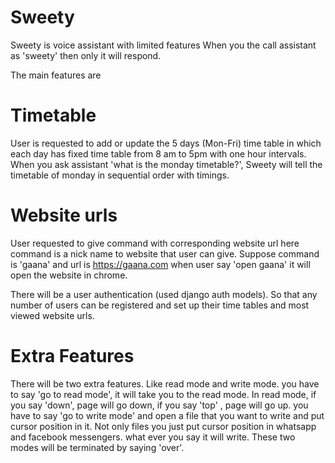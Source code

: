 # Sweety
Sweety is voice assistant with limited features
When you the call assistant as 'sweety' then only it will respond.

The main features are
# Timetable
User is requested to add or update the 5 days (Mon-Fri) time table in which each day has fixed time table from 8 am to 5pm with one hour intervals.
When you ask assistant  'what is the monday timetable?', Sweety will tell the timetable of monday in sequential order with timings.
# Website urls
User requested to give command with corresponding website url
here command is a nick name to website that user can give.
Suppose 
command is 'gaana' and url is https://gaana.com
when user say 'open gaana' it will open the website in chrome.

There will be a user authentication (used django auth models).
So that any number of users can be registered and set up their time tables and most viewed website urls.

# Extra Features
There will be two extra features.
Like read mode and write mode.
you have to say 'go to read mode',
it will take you to the read mode.
In read mode, 
if you say 'down', page will go down, 
if you say 'top' , page will go up.
you have to say 'go to write mode' and open a file that you want to write and put cursor position in it.
Not only files you just put cursor position in whatsapp and facebook messengers.
what ever you say it will write.
These two modes will be terminated by saying 'over'.

